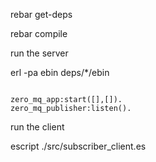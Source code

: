rebar get-deps

rebar compile

run the server

erl -pa ebin deps/*/ebin

```

zero_mq_app:start([],[]).
zero_mq_publisher:listen().

```

run the client

escript ./src/subscriber_client.es